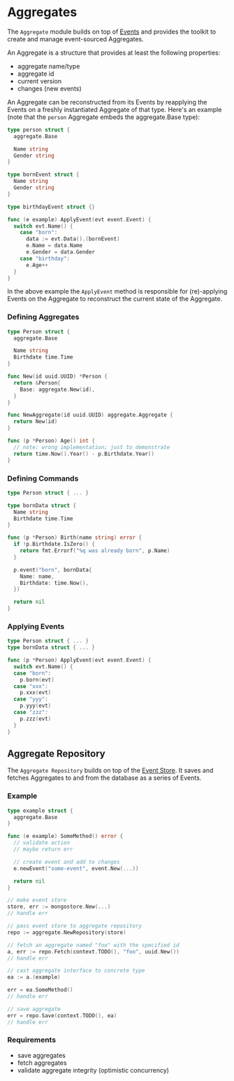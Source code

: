 # Aggregates

The `Aggregate` module builds on top of [Events](./events.md) and provides
the toolkit to create and manage event-sourced Aggregates.

An Aggregate is a structure that provides at least the following properties:

- aggregate name/type
- aggregate id
- current version
- changes (new events)

An Aggregate can be reconstructed from its Events by reapplying the Events on a
freshly instantiated Aggregate of that type. Here's an example (note that the
`person` Aggregate embeds the aggregate.Base type):

```go
type person struct {
  aggregate.Base

  Name string
  Gender string
}

type bornEvent struct {
  Name string
  Gender string
}

type birthdayEvent struct {}

func (e example) ApplyEvent(evt event.Event) {
  switch evt.Name() {
    case "born":
      data := evt.Data().(bornEvent)
      e.Name = data.Name
      e.Gender = data.Gender
    case "birthday":
      e.Age++
  }
}
```

In the above example the `ApplyEvent` method is responsible for (re)-applying
Events on the Aggregate to reconstruct the current state of the Aggregate.

### Defining Aggregates

```go
type Person struct {
  aggregate.Base

  Name string
  Birthdate time.Time
}

func New(id uuid.UUID) *Person {
  return &Person{
    Base: aggregate.New(id),
  }
}

func NewAggregate(id uuid.UUID) aggregate.Aggregate {
  return New(id)
}

func (p *Person) Age() int {
  // note: wrong implementation; just to demonstrate
  return time.Now().Year() - p.Birthdate.Year()
}
```

### Defining Commands

```go
type Person struct { ... }

type bornData struct {
  Name string
  Birthdate time.Time
}

func (p *Person) Birth(name string) error {
  if !p.Birthdate.IsZero() {
    return fmt.Errorf("%q was already born", p.Name)
  }

  p.event("born", bornData{
    Name: name,
    Birthdate: time.Now(),
  })

  return nil
}
```

### Applying Events

```go
type Person struct { ... }
type bornData struct { ... }

func (p *Person) ApplyEvent(evt event.Event) {
  switch evt.Name() {
  case "born":
    p.born(evt)
  case "xxx":
    p.xxx(evt)
  case "yyy":
    p.yyy(evt)
  case "zzz":
    p.zzz(evt)
  }
}
```

## Aggregate Repository

The `Aggregate Repository` builds on top of the
[Event Store](./events.md#event-store). It saves and fetches Aggregates to and
from the database as a series of Events.

### Example

```go
type example struct {
  aggregate.Base
}

func (e example) SomeMethod() error {
  // validate action
  // maybe return err

  // create event and add to changes
  e.newEvent("some-event", event.New(...))

  return nil
}

// make event store
store, err := mongostore.New(...)
// handle err

// pass event store to aggregate repository
repo := aggregate.NewRepository(store)

// fetch an aggregate named "foo" with the specified id
a, err := repo.Fetch(context.TODO(), "foo", uuid.New())
// handle err

// cast aggregate interface to concrete type
ea := a.(example)

err = ea.SomeMethod()
// handle err

// save aggregate
err = repo.Save(context.TODO(), ea)
// handle err
```

### Requirements

- save aggregates
- fetch aggregates
- validate aggregate integrity (optimistic concurrency)
